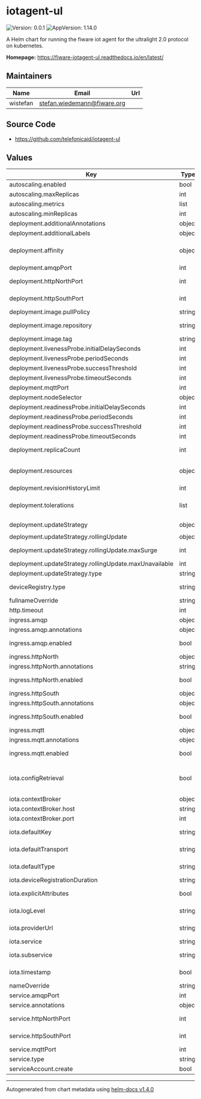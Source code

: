 # iotagent-ul

![Version: 0.0.1](https://img.shields.io/badge/Version-0.0.1-informational?style=flat-square) ![AppVersion: 1.14.0](https://img.shields.io/badge/AppVersion-1.14.0-informational?style=flat-square)

A Helm chart for running the fiware iot agent for the ultralight 2.0 protocol on kubernetes.

**Homepage:** <https://fiware-iotagent-ul.readthedocs.io/en/latest/>

## Maintainers

| Name | Email | Url |
| ---- | ------ | --- |
| wistefan | stefan.wiedemann@fiware.org |  |

## Source Code

* <https://github.com/telefonicaid/iotagent-ul>

## Values

| Key | Type | Default | Description |
|-----|------|---------|-------------|
| autoscaling.enabled | bool | `false` | should autoscaling be enabled |
| autoscaling.maxReplicas | int | `10` | maximum number of running pods |
| autoscaling.metrics | list | `[]` | metrics to react on |
| autoscaling.minReplicas | int | `1` | minimum number of running pods |
| deployment.additionalAnnotations | object | `{}` | additional annotations for the deployment, if required |
| deployment.additionalLabels | object | `{}` | additional labels for the deployment, if required |
| deployment.affinity | object | `{}` | affinity template ref: https://kubernetes.io/docs/concepts/configuration/assign-pod-node/#affinity-and-anti-affinity |
| deployment.amqpPort | int | `5672` | port to be used by the service for amqp communication |
| deployment.httpNorthPort | int | `4061` | port to be used by the service for northBound communication |
| deployment.httpSouthPort | int | `7896` | port to be used by the service for southBound communication |
| deployment.image.pullPolicy | string | `"IfNotPresent"` | specification of the image pull policy |
| deployment.image.repository | string | `"fiware/iotagent-ul"` | iotagent image name ref: https://hub.docker.com/r/fiware/iotagent-ul/ |
| deployment.image.tag | string | `"1.14.0"` | tag of the image to be used |
| deployment.livenessProbe.initialDelaySeconds | int | `30` |  |
| deployment.livenessProbe.periodSeconds | int | `10` |  |
| deployment.livenessProbe.successThreshold | int | `1` |  |
| deployment.livenessProbe.timeoutSeconds | int | `30` |  |
| deployment.mqttPort | int | `1883` | port to be used by the service for mqtt communication |
| deployment.nodeSelector | object | `{}` |  |
| deployment.readinessProbe.initialDelaySeconds | int | `30` |  |
| deployment.readinessProbe.periodSeconds | int | `10` |  |
| deployment.readinessProbe.successThreshold | int | `1` |  |
| deployment.readinessProbe.timeoutSeconds | int | `31` |  |
| deployment.replicaCount | int | `1` | initial number of target replications, can be different if autoscaling is enabled |
| deployment.resources | object | `{}` | iotagent resource requests and limits, we leave the default empty to make that a concious choice by the user. for the autoscaling to make sense, you should configure this. |
| deployment.revisionHistoryLimit | int | `3` | number of old replicas to be retained |
| deployment.tolerations | list | `[]` | tolerations template ref: ref: https://kubernetes.io/docs/concepts/configuration/taint-and-toleration/ |
| deployment.updateStrategy | object | `{"rollingUpdate":{"maxSurge":1,"maxUnavailable":0},"type":"RollingUpdate"}` | configuration of the iotagent update strategy |
| deployment.updateStrategy.rollingUpdate | object | `{"maxSurge":1,"maxUnavailable":0}` | new pods will be added gradually |
| deployment.updateStrategy.rollingUpdate.maxSurge | int | `1` | number of pods that can be created above the desired amount while updating |
| deployment.updateStrategy.rollingUpdate.maxUnavailable | int | `0` | number of pods that can be unavailable while updating |
| deployment.updateStrategy.type | string | `"RollingUpdate"` | type of the update |
| deviceRegistry.type | string | `"memory"` | type of the registry, currently 'memory'(wiped on restart) and 'mongodb' are supported |
| fullnameOverride | string | `""` |  |
| http.timeout | int | `1000` | Timeout for the http command endpoint (in milliseconds) |
| ingress.amqp | object | `{"annotations":{},"enabled":false,"hosts":[],"tls":[]}` | configuration for the amqp ingress |
| ingress.amqp.annotations | object | `{}` | annotations to be added to the ingress |
| ingress.amqp.enabled | bool | `false` | should there be an ingress to connect iotagent with the public internet |
| ingress.httpNorth | object | `{"annotations":null,"enabled":true,"hosts":null,"tls":[]}` | configuration for the north bound http ingress |
| ingress.httpNorth.annotations | string | `nil` | annotations to be added to the ingress |
| ingress.httpNorth.enabled | bool | `true` | should there be an ingress to connect iotagent with the public internet |
| ingress.httpSouth | object | `{"annotations":{},"enabled":true,"hosts":[],"tls":[]}` | configuration for the south bound http ingress |
| ingress.httpSouth.annotations | object | `{}` | annotations to be added to the ingress |
| ingress.httpSouth.enabled | bool | `true` | should there be an ingress to connect iotagent with the public internet |
| ingress.mqtt | object | `{"annotations":{},"enabled":false,"hosts":[],"tls":[]}` | configuration for the mqtt ingress |
| ingress.mqtt.annotations | object | `{}` | annotations to be added to the ingress |
| ingress.mqtt.enabled | bool | `false` | should there be an ingress to connect iotagent with the public internet |
| iota.configRetrieval | bool | `false` | indicating whether the incoming notifications to the IoTAgent should be processed using the bidirectionality plugin from the latest versions of the library or the UL-specific configuration retrieval mechanism. |
| iota.contextBroker | object | `{"host":"orion","port":1026}` | contextbroker to be used with the agent |
| iota.contextBroker.host | string | `"orion"` | host of the broker |
| iota.contextBroker.port | int | `1026` | port of the broker |
| iota.defaultKey | string | `"TEF"` | Default API Key, to use with device that have been provisioned without a Configuration Group. |
| iota.defaultTransport | string | `"HTTP"` | Default transport protocol when no transport is provisioned through the Device Provisioning API. |
| iota.defaultType | string | `"Thing"` | Default type, for IoT Agent installations that won't require preregistration. |
| iota.deviceRegistrationDuration | string | `"P20Y"` | Default maximum expire date for device registrations |
| iota.explicitAttributes | bool | `false` | whether the incoming measures to the IoTAgent should be processed as per the "attributes" field. |
| iota.logLevel | string | `"DEBUG"` | Configures the log level. Appropriate values are: FATAL, ERROR, INFO, WARN and DEBUG. |
| iota.providerUrl | string | `"http://localhost:4061"` | URL Where the IoT Agent Will listen for incoming updateContext and queryContext requests |
| iota.service | string | `"howtoService"` |  |
| iota.subservice | string | `"/howto"` | Default subservice, for IoT Agent installations that won't require preregistration. |
| iota.timestamp | bool | `true` | should a timestamp be added to every entity, metadata and attributecreated |
| nameOverride | string | `""` |  |
| service.amqpPort | int | `5672` | port to be used by the service for amqp communication |
| service.annotations | object | `{}` | addtional annotations, if required |
| service.httpNorthPort | int | `4061` | port to be used by the service for northBound communication |
| service.httpSouthPort | int | `7896` | port to be used by the service for southBound communication |
| service.mqttPort | int | `1883` | port to be used by the service for mqtt communication |
| service.type | string | `"ClusterIP"` | service type |
| serviceAccount.create | bool | `false` | specifies if the account should be created |

----------------------------------------------
Autogenerated from chart metadata using [helm-docs v1.4.0](https://github.com/norwoodj/helm-docs/releases/v1.4.0)
